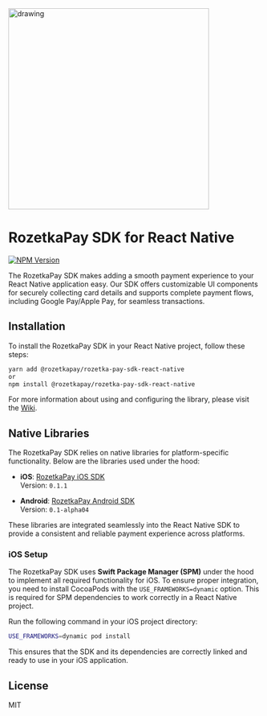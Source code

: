 <img src="https://github.com/user-attachments/assets/6319f2c7-bdc8-4381-b866-5609bacc6e6c" alt="drawing" width="400"/>

# RozetkaPay SDK for React Native

[![NPM Version](https://img.shields.io/npm/v/%40rozetkapay%2Frozetka-pay-sdk-react-native)](https://www.npmjs.com/package/@rozetkapay/rozetka-pay-sdk-react-native)

The RozetkaPay SDK makes adding a smooth payment experience to your React Native application easy. Our SDK offers customizable UI components for securely collecting card details and supports complete payment flows, including Google Pay/Apple Pay, for seamless transactions.

## Installation

To install the RozetkaPay SDK in your React Native project, follow these steps:

```bash
yarn add @rozetkapay/rozetka-pay-sdk-react-native
or
npm install @rozetkapay/rozetka-pay-sdk-react-native
```

For more information about using and configuring the library, please visit the [Wiki](https://github.com/rozetkapay/react-native-sdk/wiki).

## Native Libraries

The RozetkaPay SDK relies on native libraries for platform-specific functionality. Below are the libraries used under the hood:

- **iOS**: [RozetkaPay iOS SDK](https://github.com/rozetkapay/ios-sdk)  
  Version: `0.1.1`

- **Android**: [RozetkaPay Android SDK](https://github.com/rozetkapay/android-sdk)  
  Version: `0.1-alpha04`

These libraries are integrated seamlessly into the React Native SDK to provide a consistent and reliable payment experience across platforms.

### iOS Setup

The RozetkaPay SDK uses **Swift Package Manager (SPM)** under the hood to implement all required functionality for iOS. To ensure proper integration, you need to install CocoaPods with the `USE_FRAMEWORKS=dynamic` option. This is required for SPM dependencies to work correctly in a React Native project.

Run the following command in your iOS project directory:

```bash
USE_FRAMEWORKS=dynamic pod install
```

This ensures that the SDK and its dependencies are correctly linked and ready to use in your iOS application.


## License

MIT
